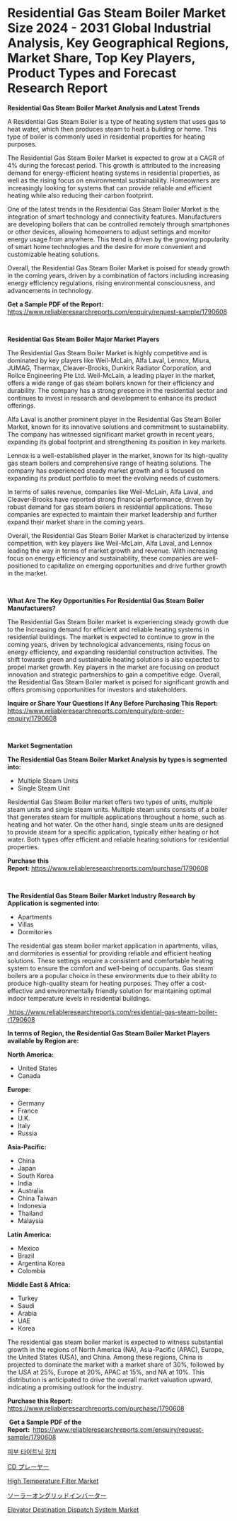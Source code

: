 <p><h1>Residential Gas Steam Boiler Market Size 2024 - 2031 Global Industrial Analysis, Key Geographical Regions, Market Share, Top Key Players, Product Types and Forecast Research Report</h1></p><p><strong>Residential Gas Steam Boiler Market Analysis and Latest Trends</strong></p>
<p><p>A Residential Gas Steam Boiler is a type of heating system that uses gas to heat water, which then produces steam to heat a building or home. This type of boiler is commonly used in residential properties for heating purposes.</p><p>The Residential Gas Steam Boiler Market is expected to grow at a CAGR of 4% during the forecast period. This growth is attributed to the increasing demand for energy-efficient heating systems in residential properties, as well as the rising focus on environmental sustainability. Homeowners are increasingly looking for systems that can provide reliable and efficient heating while also reducing their carbon footprint.</p><p>One of the latest trends in the Residential Gas Steam Boiler Market is the integration of smart technology and connectivity features. Manufacturers are developing boilers that can be controlled remotely through smartphones or other devices, allowing homeowners to adjust settings and monitor energy usage from anywhere. This trend is driven by the growing popularity of smart home technologies and the desire for more convenient and customizable heating solutions.</p><p>Overall, the Residential Gas Steam Boiler Market is poised for steady growth in the coming years, driven by a combination of factors including increasing energy efficiency regulations, rising environmental consciousness, and advancements in technology.</p></p>
<p><strong>Get a Sample PDF of the Report:&nbsp;</strong> <a href="https://www.reliableresearchreports.com/enquiry/request-sample/1790608">https://www.reliableresearchreports.com/enquiry/request-sample/1790608</a></p>
<p>&nbsp;</p>
<p><strong>Residential Gas Steam Boiler Major Market Players</strong></p>
<p><p>The Residential Gas Steam Boiler Market is highly competitive and is dominated by key players like Weil-McLain, Alfa Laval, Lennox, Miura, JUMAG, Thermax, Cleaver-Brooks, Dunkirk Radiator Corporation, and Rollce Engineering Pte Ltd. Weil-McLain, a leading player in the market, offers a wide range of gas steam boilers known for their efficiency and durability. The company has a strong presence in the residential sector and continues to invest in research and development to enhance its product offerings.</p><p>Alfa Laval is another prominent player in the Residential Gas Steam Boiler Market, known for its innovative solutions and commitment to sustainability. The company has witnessed significant market growth in recent years, expanding its global footprint and strengthening its position in key markets.</p><p>Lennox is a well-established player in the market, known for its high-quality gas steam boilers and comprehensive range of heating solutions. The company has experienced steady market growth and is focused on expanding its product portfolio to meet the evolving needs of customers.</p><p>In terms of sales revenue, companies like Weil-McLain, Alfa Laval, and Cleaver-Brooks have reported strong financial performance, driven by robust demand for gas steam boilers in residential applications. These companies are expected to maintain their market leadership and further expand their market share in the coming years.</p><p>Overall, the Residential Gas Steam Boiler Market is characterized by intense competition, with key players like Weil-McLain, Alfa Laval, and Lennox leading the way in terms of market growth and revenue. With increasing focus on energy efficiency and sustainability, these companies are well-positioned to capitalize on emerging opportunities and drive further growth in the market.</p></p>
<p>&nbsp;</p>
<p><strong>What Are The Key Opportunities For Residential Gas Steam Boiler Manufacturers?</strong></p>
<p><p>The Residential Gas Steam Boiler market is experiencing steady growth due to the increasing demand for efficient and reliable heating systems in residential buildings. The market is expected to continue to grow in the coming years, driven by technological advancements, rising focus on energy efficiency, and expanding residential construction activities. The shift towards green and sustainable heating solutions is also expected to propel market growth. Key players in the market are focusing on product innovation and strategic partnerships to gain a competitive edge. Overall, the Residential Gas Steam Boiler market is poised for significant growth and offers promising opportunities for investors and stakeholders.</p></p>
<p><strong>Inquire or Share Your Questions If Any Before Purchasing This Report:</strong> <a href="https://www.reliableresearchreports.com/enquiry/pre-order-enquiry/1790608">https://www.reliableresearchreports.com/enquiry/pre-order-enquiry/1790608</a></p>
<p>&nbsp;</p>
<p><strong>Market Segmentation</strong></p>
<p><strong>The Residential Gas Steam Boiler Market Analysis by types is segmented into:</strong></p>
<p><ul><li>Multiple Steam Units</li><li>Single Steam Unit</li></ul></p>
<p><p>Residential Gas Steam Boiler market offers two types of units, multiple steam units and single steam units. Multiple steam units consists of a boiler that generates steam for multiple applications throughout a home, such as heating and hot water. On the other hand, single steam units are designed to provide steam for a specific application, typically either heating or hot water. Both types offer efficient and reliable heating solutions for residential properties.</p></p>
<p><strong>Purchase this Report:&nbsp;</strong><a href="https://www.reliableresearchreports.com/purchase/1790608">https://www.reliableresearchreports.com/purchase/1790608</a></p>
<p>&nbsp;</p>
<p><strong>The Residential Gas Steam Boiler Market Industry Research by Application is segmented into:</strong></p>
<p><ul><li>Apartments</li><li>Villas</li><li>Dormitories</li></ul></p>
<p><p>The residential gas steam boiler market application in apartments, villas, and dormitories is essential for providing reliable and efficient heating solutions. These settings require a consistent and comfortable heating system to ensure the comfort and well-being of occupants. Gas steam boilers are a popular choice in these environments due to their ability to produce high-quality steam for heating purposes. They offer a cost-effective and environmentally friendly solution for maintaining optimal indoor temperature levels in residential buildings.</p></p>
<p><a href="https://www.reliableresearchreports.com/residential-gas-steam-boiler-r1790608">&nbsp;https://www.reliableresearchreports.com/residential-gas-steam-boiler-r1790608</a></p>
<p><strong>In terms of Region, the Residential Gas Steam Boiler Market Players available by Region are:</strong></p>
<p>
    <p> <strong> North America: </strong>
        <ul>
            <li>United States</li>
            <li>Canada</li>
        </ul>
        </p> 
    <p> <strong> Europe: </strong>
        <ul>
            <li>Germany</li>
            <li>France</li>
            <li>U.K.</li>
            <li>Italy</li>
            <li>Russia</li>
        </ul>
        </p> 
    <p> <strong> Asia-Pacific: </strong>
        <ul>
            <li>China</li>
            <li>Japan</li>
            <li>South Korea</li>
            <li>India</li>
            <li>Australia</li>
            <li>China Taiwan</li>
            <li>Indonesia</li>
            <li>Thailand</li>
            <li>Malaysia</li>
        </ul>
        </p> 
    <p> <strong> Latin America: </strong>
        <ul>
            <li>Mexico</li>
            <li>Brazil</li>
            <li>Argentina Korea</li>
            <li>Colombia</li>
        </ul>
        </p> 
    <p> <strong> Middle East & Africa: </strong>
        <ul>
            <li>Turkey</li>
            <li>Saudi</li>
            <li>Arabia</li>
            <li>UAE</li>
            <li>Korea</li>
        </ul>
    </p>
    </p>
<p><p>The residential gas steam boiler market is expected to witness substantial growth in the regions of North America (NA), Asia-Pacific (APAC), Europe, the United States (USA), and China. Among these regions, China is projected to dominate the market with a market share of 30%, followed by the USA at 25%, Europe at 20%, APAC at 15%, and NA at 10%. This distribution is anticipated to drive the overall market valuation upward, indicating a promising outlook for the industry.</p></p>
<p><strong>Purchase this Report: </strong><a href="https://www.reliableresearchreports.com/purchase/1790608">https://www.reliableresearchreports.com/purchase/1790608</a></p>
<p>&nbsp;<strong>Get a Sample PDF of the Report:&nbsp;&nbsp;</strong><a href="https://www.reliableresearchreports.com/enquiry/request-sample/1790608">https://www.reliableresearchreports.com/enquiry/request-sample/1790608</a></p>
<p><strong></strong></p>
<p><p><a href="https://github.com/BrettWeberrt8767765/Market-Research-Report-List-1/blob/main/694674929320.md">피부 타이트닝 장치</a></p><p><a href="https://github.com/jkjreqjscoxx7/Market-Research-Report-List-1/blob/main/656687732068.md">CD プレーヤー</a></p><p><a href="https://issuu.com/reportprime-2/docs/high-temperature-filter-market-size-2030.pptx">High Temperature Filter Market</a></p><p><a href="https://medium.com/@elmoray21/%E3%82%BD%E3%83%BC%E3%83%A9%E3%83%BC%E3%82%AA%E3%83%B3%E3%82%B0%E3%83%AA%E3%83%83%E3%83%89%E3%82%A4%E3%83%B3%E3%83%90%E3%83%BC%E3%82%BF%E3%83%BC%E5%B8%82%E5%A0%B4%E8%A6%8F%E6%A8%A1%E3%81%AF-%E3%82%B0%E3%83%AD%E3%83%BC%E3%83%90%E3%83%AB%E7%94%A3%E6%A5%AD%E3%81%A7%E6%9C%80%E9%81%A9%E3%81%AA%E3%83%9E%E3%83%BC%E3%82%B1%E3%83%86%E3%82%A3%E3%83%B3%E3%82%B0%E3%83%81%E3%83%A3%E3%83%8D%E3%83%AB%E3%82%92%E6%98%8E%E3%82%89%E3%81%8B%E3%81%AB%E3%81%97%E3%81%A6%E3%81%84%E3%81%BE%E3%81%99-8b21d1e6dbfc">ソーラーオングリッドインバーター</a></p><p><a href="https://github.com/yoshih12/Market-Research-Report-List-3/blob/main/elevator-destination-dispatch-system-market.md">Elevator Destination Dispatch System Market</a></p></p>